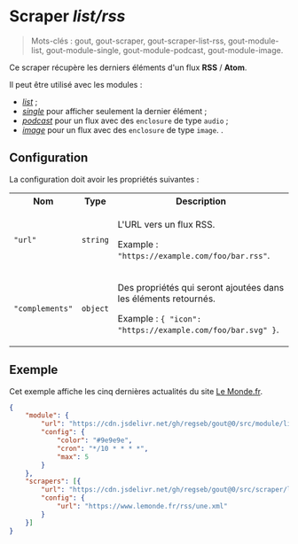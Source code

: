# Scraper *list/rss*

> Mots-clés : gout, gout-scraper, gout-scraper-list-rss, gout-module-list,
> gout-module-single, gout-module-podcast, gout-module-image.

Ce scraper récupère les derniers éléments d'un flux **RSS** / **Atom**.

Il peut être utilisé avec les modules :

- [*list*](https://github.com/regseb/gout/tree/master/src/module/list#readme) ;
- [*single*](https://github.com/regseb/gout/tree/master/src/module/single#readme)
  pour afficher seulement la dernier élément ;
- [*podcast*](https://github.com/regseb/gout/tree/master/src/module/podcast#readme)
  pour un flux avec des `enclosure` de type `audio` ;
- [*image*](https://github.com/regseb/gout/tree/master/src/module/image#readme)
  pour un flux avec des `enclosure` de type `image`.
.

## Configuration

La configuration doit avoir les propriétés suivantes :

<table>
  <tr>
    <th>Nom</th>
    <th>Type</th>
    <th>Description</th>
  </tr>
  <tr>
    <td><code>"url"</code></td>
    <td><code>string</code></td>
    <td>
      <p>
        L'URL vers un flux RSS.
      </p>
      <p>
        Example : <code>"https://example.com/foo/bar.rss"</code>.
      </p>
    </td>
  </tr>
  <tr>
    <td><code>"complements"</code></td>
    <td><code>object</code></td>
    <td>
      <p>
        Des propriétés qui seront ajoutées dans les éléments retournés.
      </p>
      <p>
        Example : <code>{ "icon": "https://example.com/foo/bar.svg" }</code>.
      </p>
    </td>
  </tr>
</table>

## Exemple

Cet exemple affiche les cinq dernières actualités du site
[Le Monde.fr](https://www.lemonde.fr/).

```JSON
{
    "module": {
        "url": "https://cdn.jsdelivr.net/gh/regseb/gout@0/src/module/list/list.js",
        "config": {
            "color": "#9e9e9e",
            "cron": "*/10 * * * *",
            "max": 5
        }
    },
    "scrapers": [{
        "url": "https://cdn.jsdelivr.net/gh/regseb/gout@0/src/scraper/list/rss/rss.js",
        "config": {
            "url": "https://www.lemonde.fr/rss/une.xml"
        }
    }]
}
```
